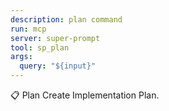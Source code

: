 ```yaml
---
description: plan command
run: mcp
server: super-prompt
tool: sp_plan
args:
  query: "${input}"
---
```


📋 Plan
Create Implementation Plan.
